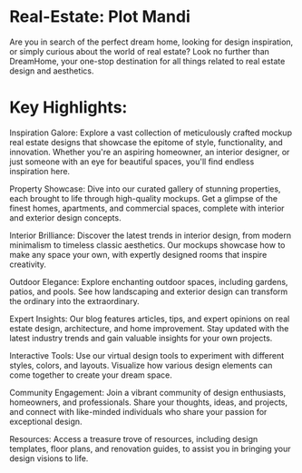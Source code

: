 # Real-Estate: Plot Mandi 

Are you in search of the perfect dream home, looking for design inspiration, or simply curious about the world of real estate? Look no further than DreamHome, your one-stop destination for all things related to real estate design and aesthetics.

# Key Highlights:

Inspiration Galore: Explore a vast collection of meticulously crafted mockup real estate designs that showcase the epitome of style, functionality, and innovation. Whether you're an aspiring homeowner, an interior designer, or just someone with an eye for beautiful spaces, you'll find endless inspiration here.

Property Showcase: Dive into our curated gallery of stunning properties, each brought to life through high-quality mockups. Get a glimpse of the finest homes, apartments, and commercial spaces, complete with interior and exterior design concepts.

Interior Brilliance: Discover the latest trends in interior design, from modern minimalism to timeless classic aesthetics. Our mockups showcase how to make any space your own, with expertly designed rooms that inspire creativity.

Outdoor Elegance: Explore enchanting outdoor spaces, including gardens, patios, and pools. See how landscaping and exterior design can transform the ordinary into the extraordinary.

Expert Insights: Our blog features articles, tips, and expert opinions on real estate design, architecture, and home improvement. Stay updated with the latest industry trends and gain valuable insights for your own projects.

Interactive Tools: Use our virtual design tools to experiment with different styles, colors, and layouts. Visualize how various design elements can come together to create your dream space.

Community Engagement: Join a vibrant community of design enthusiasts, homeowners, and professionals. Share your thoughts, ideas, and projects, and connect with like-minded individuals who share your passion for exceptional design.

Resources: Access a treasure trove of resources, including design templates, floor plans, and renovation guides, to assist you in bringing your design visions to life.
